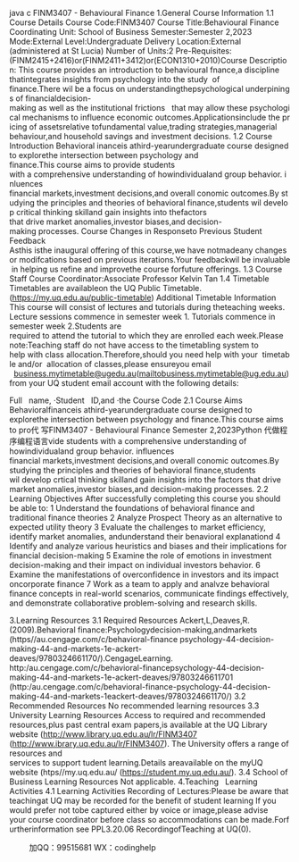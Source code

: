 java c
FINM3407 - Behavioural Finance
1.General Course Information 
1.1 Course Details Course Code:FINM3407
Course Title:Behavioural Finance
Coordinating Unit: School of Business Semester:Semester 2,2023
Mode:External
Level:Undergraduate
Delivery Location:External (administered at St Lucia) Number of Units:2 
Pre-Requisites:(FINM2415+2416)or(FINM2411+3412)or(ECON1310+2010)Course Description: This course provides an introduction to behavioural fnance,a discipline thatintegrates insights from psychology into the study  of finance.There wil be a focus on understandingthepsychological underpinings of financialdecision-making as well as the institutional frictions   that may allow these psychological mechanisms to influence economic outcomes.Applicationsinclude the pricing of assetsrelative tofundamental value,trading strategies,managerial behaviour,and household savings and investment decisions.
1.2 Course Introduction 
Behavioral inanceis athird-yearundergraduate course designed to explorethe intersection between psychology and finance.This course aims to provide students with a comprehensive understanding of howindividualand group behavior. inluences financial markets,investment decisions,and overall conomic outcomes.By studying the principles and theories of behavioral finance,students wil develop critical thinking skilland gain insights into thefactors that drive market anomalies,investor biases,and decision-making processes.
Course Changes in Responseto Previous Student Feedback 
Asthis isthe inaugural offering of this course,we have notmadeany changesor modifcations based on previous iterations.Your feedbackwil be invaluable in helping us refine and improvethe course forfuture offerings.
1.3 Course Staff 
Course Coordinator:Associate Professor Kelvin Tan
1.4 Timetable 
Timetables are availableon the UQ Public Timetable.(https://my.uq.edu.au/public-timetable)
Additional Timetable Information 
This course will consist of lectures and tutorials during theteaching weeks.
Lecture sessions commence in semester week 1.
Tutorials commence in semester week 2.Students are required to attend the tutorial to which they are enrolled each week.Please note:Teaching staff do not have access to the timetabling system to help with class allocation.Therefore,should you need help with your  timetable and/or  allocation of classes,please ensureyou email   business.mytimetable@ugedu.au(mailtobusiness.mytimetable@ug.edu.au)from your UQ student email account with the following details:


Full   name,
·Student   ID,and
·the Course Code
2.1 Course Aims 
Behavioralfinanceis athird-yearundergraduate course designed to explorethe intersection between psychology and finance.This course aims to pro代 写FINM3407 - Behavioural Finance Semester 2,2023Python
代做程序编程语言vide students with a comprehensive understanding of howindividualand group behavior. influences financial markets,investment decisions,and overall conomic outcomes.By studying the principles and theories of behavioral finance,students wil develop crtical thinking skilland gain insights into the factors that drive market anomalies,investor biases,and decision-making processes.
2.2 Learning Objectives 
After successfully completing this course you should be able to:
1 Understand the foundations of behavioral finance and traditional finance theories
2 Analyze Prospect Theory as an alternative to expected utility theory
3 Evaluate the challenges to market efficiency, identify market anomalies, andunderstand their benavioral explanationd
4 Identify and analyze various heuristics and biases and their implications for financial decision-making
5 Examine the role of emotions in investment decision-making and their impact on individual investors behavior.
6 Examine the manifestations of overconfidence in investors and its impact oncorporate finance
7 Work as a team to apply and analvze behavioral finance concepts in real-world scenarios, communicate findings effectively, and demonstrate collaborative problem-solving and research skills. 


3.Learning Resources 
3.1 Required Resources 
Ackert,L,Deaves,R.(2009).Behavioral finance:Psychologydecision-making,andmarkets (https//au.cengage.com/c/behavioral-finance psychology-44-decision-making-44-and-markets-1e-ackert-deaves/9780324661170/).CengageLearning.
http:/au.cengage.com/c/behavioral-financepsychology-44-decision-making-44-and-markets-1e-ackert-deaves/97803246611701
(http:/au.cengage.com/c/behavioral-finance-psychology-44-decision-making-44-and-markets-1eackert-deaves/9780324661170/)
3.2 Recommended Resources 
No recommended learning resources
3.3 University Learning Resources 
Access to required and recommended resources,plus past central exam papers,is available at the UQ Library website (http://www.library.uq.edu.au/lr/FINM3407 (http://www.ibrary.uq.edu.au/lr/FINM3407).
The University offers a range of resources and services to support tudent learning.Details areavailable on the myUQ website (htps//my.uq.edu.au/ (https://student.my.uq.edu.au/).
3.4 School of Business Learning Resources 
Not applicable.
4.Teaching   Learning Activities 
4.1 Learning Activities 
Recording of Lectures:Please be aware that teachingat UQ may be recorded for the benefit of student learning If you would prefer not tobe captured either by voice or image,please advise your course coordinator before class so accommodations can be made.Forfurtherinformation see PPL3.20.06 RecordingofTeaching at UQ(0).



         
加QQ：99515681  WX：codinghelp
